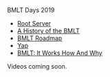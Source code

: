BMLT Days 2019

* [Root Server](bmlt_root_server-bmlt-days-2019.pdf)
* [A History of the BMLT](a_history_of_the_bmlt_bmlt-days-2019.pdf)
* [BMLT Roadmap](bmlt_roadmap-bmlt-days-2019.pdf)
* [Yap](yap-bmlt-days-2019.pdf)
* [BMLT: It Works How And Why](it_works_how_and_why-bmlt-days-2019.pdf)

Videos coming soon.
